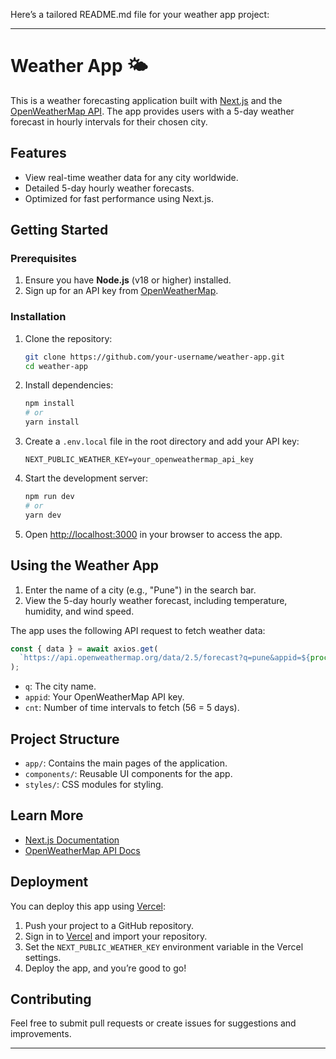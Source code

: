 Here’s a tailored README.md file for your weather app project:

---

# Weather App 🌤️  

This is a weather forecasting application built with [Next.js](https://nextjs.org) and the [OpenWeatherMap API](https://openweathermap.org/). The app provides users with a 5-day weather forecast in hourly intervals for their chosen city.

## Features  

- View real-time weather data for any city worldwide.
- Detailed 5-day hourly weather forecasts.
- Optimized for fast performance using Next.js.  

## Getting Started  

### Prerequisites  

1. Ensure you have **Node.js** (v18 or higher) installed.  
2. Sign up for an API key from [OpenWeatherMap](https://home.openweathermap.org/users/sign_up).  

### Installation  

1. Clone the repository:  
   ```bash  
   git clone https://github.com/your-username/weather-app.git  
   cd weather-app  
   ```  

2. Install dependencies:  
   ```bash  
   npm install  
   # or  
   yarn install  
   ```  

3. Create a `.env.local` file in the root directory and add your API key:  
   ```env  
   NEXT_PUBLIC_WEATHER_KEY=your_openweathermap_api_key  
   ```  

4. Start the development server:  
   ```bash  
   npm run dev  
   # or  
   yarn dev  
   ```  

5. Open [http://localhost:3000](http://localhost:3000) in your browser to access the app.  

## Using the Weather App  

1. Enter the name of a city (e.g., "Pune") in the search bar.  
2. View the 5-day hourly weather forecast, including temperature, humidity, and wind speed.  

The app uses the following API request to fetch weather data:  
```javascript  
const { data } = await axios.get(  
  `https://api.openweathermap.org/data/2.5/forecast?q=pune&appid=${process.env.NEXT_PUBLIC_WEATHER_KEY}&cnt=56`  
);  
```  
- `q`: The city name.  
- `appid`: Your OpenWeatherMap API key.  
- `cnt`: Number of time intervals to fetch (56 = 5 days).  

## Project Structure  

- `app/`: Contains the main pages of the application.  
- `components/`: Reusable UI components for the app.  
- `styles/`: CSS modules for styling.  

## Learn More  

- [Next.js Documentation](https://nextjs.org/docs)  
- [OpenWeatherMap API Docs](https://openweathermap.org/api)  

## Deployment  

You can deploy this app using [Vercel](https://vercel.com):  

1. Push your project to a GitHub repository.  
2. Sign in to [Vercel](https://vercel.com/) and import your repository.  
3. Set the `NEXT_PUBLIC_WEATHER_KEY` environment variable in the Vercel settings.  
4. Deploy the app, and you’re good to go!  

## Contributing  

Feel free to submit pull requests or create issues for suggestions and improvements.  

---  